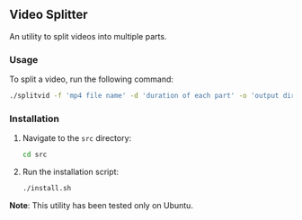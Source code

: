 ## Video Splitter

An utility to split videos into multiple parts.

### Usage

To split a video, run the following command:

```bash
./splitvid -f 'mp4 file name' -d 'duration of each part' -o 'output directory'
```

### Installation

1. Navigate to the `src` directory:
   ```bash
   cd src
   ```
2. Run the installation script:
   ```bash
   ./install.sh
   ```

**Note**: This utility has been tested only on Ubuntu.
